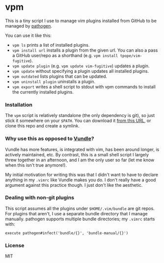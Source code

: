 # vpm

This is a tiny script I use to manage vim plugins installed from GitHub to be
managed by [pathogen][].

You can use it like this:

* `vpm ls` prints a list of installed plugins.
* `vpm install url` installs a plugin from the given url. You can also a pass a
  GitHub user/repo as a shorthand (e.g. `vpm install tpope/vim-fugitive`).
* `vpm update plugin` (e.g. `vpm update vim-fugitive`) updates a plugin.
* `vpm update` without specifying a plugin updates all installed plugins.
* `vpm outdated` lists plugins that can be updated.
* `vpm uninstall plugin` uninstalls a plugin.
* `vpm export` writes a shell script to stdout with vpm commands to install the
  currently installed plugins.

### Installation

The `vpm` script is relatively standalone (the only dependency is git), so just
stick it somewhere on your `$PATH`. You can download it [from this URL][raw],
or clone this repo and create a symlink.

### Why use this as opposed to [Vundle][]?

Vundle has more features, is integrated with vim, has been around longer, is
actively maintained, etc. By contrast, this is a small shell script I largely
threw together in an afternoon, and I am the only user so far (let me know when
this isn't true anymore!).

My initial motivation for writing this was that I didn't want to have to
declare anything in my `.vimrc` like Vundle makes you do. I don't really have a
good argument against this practice though. I just don't like the aesthetic.

### Dealing with non-git plugins

This script assumes all the plugins under `$HOME/.vim/bundle` are git repos.
For plugins that aren't, I use a separate bundle directory that I manage
manually. pathogen supports multiple bundle directories; my `.vimrc` starts
with:

```
execute pathogen#infect('bundle/{}', 'bundle-manual/{}')
```

### License
MIT

[raw]: https://raw.githubusercontent.com/isbadawi/vpm/master/vpm
[pathogen]: https://github.com/tpope/vim-pathogen
[Vundle]: https://github.com/gmarik/Vundle.vim
